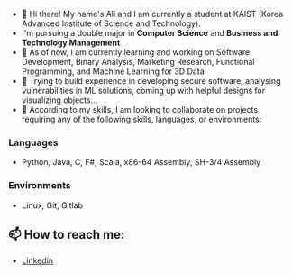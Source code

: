 - 👋 Hi there! My name's Ali and I am currently a student at KAIST (Korea Advanced Institute of Science and Technology).  
- I'm pursuing a double major in **Computer Science** and **Business and Technology Management**
- 👀 As of now, I am currently learning and working on Software Development, Binary Analysis, Marketing Research, Functional Programming, and Machine Learning for 3D Data
- 🌱 Trying to build experience in developing secure software, analysing vulnerabilities in ML solutions, coming up with helpful designs for visualizing objects...
- 💞️ According to my skills, I am looking to collaborate on projects requiring any of the following skills, languages, or environments:  
### Languages
- Python, Java, C, F#, Scala, x86-64 Assembly, SH-3/4 Assembly  
### Environments  
- Linux, Git, Gitlab  

## 📫 How to reach me:   
- [Linkedin](https://www.linkedin.com/in/ali-ahmed-sheikh-77a68a96/)  

<!---
AliAhmed36/AliAhmed36 is a ✨ special ✨ repository because its `README.md` (this file) appears on your GitHub profile.
You can click the Preview link to take a look at your changes.
--->
